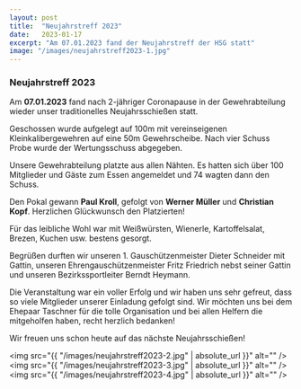 ```yaml
---
layout: post
title:  "Neujahrstreff 2023"
date:   2023-01-17
excerpt: "Am 07.01.2023 fand der Neujahrstreff der HSG statt"
image: "/images/neujahrstreff2023-1.jpg"
---
```


### Neujahrstreff 2023

Am **07.01.2023** fand nach 2-jähriger Coronapause in der Gewehrabteilung wieder unser traditionelles Neujahrsschießen statt. 

Geschossen wurde aufgelegt auf 100m mit vereinseigenen Kleinkalibergewehren auf eine 50m Gewehrscheibe. Nach vier Schuss Probe wurde der Wertungsschuss abgegeben.

Unsere Gewehrabteilung platzte aus allen Nähten. Es hatten sich über 100 Mitglieder und Gäste zum Essen angemeldet und 74 wagten dann den Schuss. 

Den Pokal gewann **Paul Kroll**, gefolgt von **Werner Müller** und **Christian Kopf**. Herzlichen Glückwunsch den Platzierten!

Für das leibliche Wohl war mit Weißwürsten, Wienerle, Kartoffelsalat, Brezen, Kuchen usw. bestens gesorgt.

Begrüßen durften wir unseren 1. Gauschützenmeister Dieter Schneider mit Gattin, unseren Ehrengauschützenmeister Fritz Friedrich nebst seiner Gattin und unseren Bezirkssportleiter Berndt Heymann. 

Die Veranstaltung war ein voller Erfolg und wir haben uns sehr gefreut, dass so viele Mitglieder unserer Einladung gefolgt sind.
Wir möchten uns bei dem Ehepaar Taschner für die tolle Organisation und bei allen Helfern die mitgeholfen haben, recht herzlich bedanken!

Wir freuen uns schon heute auf das nächste Neujahrsschießen!

<span class="image left"><img src="{{ "/images/neujahrstreff2023-2.jpg" | absolute_url }}" alt="" /></span>
<span class="image right"><img src="{{ "/images/neujahrstreff2023-3.jpg" | absolute_url }}" alt="" /></span>
<span class="image fit"><img src="{{ "/images/neujahrstreff2023-4.jpg" | absolute_url }}" alt="" /></span>
